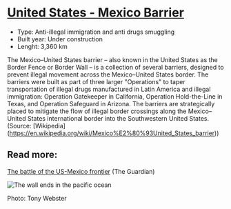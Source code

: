 <!--
West Longitude: -117.5
North Latitude: 33
East Longitude: -97
South Latitude: 25.5
-->

# [United States - Mexico Barrier](https://en.wikipedia.org/wiki/Mexico%E2%80%93United_States_barrier)

* Type: Anti-illegal immigration and anti drugs smuggling
* Built year: Under construction
* Lenght: 3,360 km

The Mexico–United States barrier – also known in the United States as the Border Fence or Border Wall – is a collection of several barriers, designed to prevent illegal movement across the Mexico–United States border. The barriers were built as part of three larger "Operations" to taper transportation of illegal drugs manufactured in Latin America and illegal immigration: Operation Gatekeeper in California, Operation Hold-the-Line in Texas, and Operation Safeguard in Arizona. The barriers are strategically placed to mitigate the flow of illegal border crossings along the Mexico–United States international border into the Southwestern United States. (Source: [Wikipedia] (https://en.wikipedia.org/wiki/Mexico%E2%80%93United_States_barrier))

## Read more:
[The battle of the US-Mexico frontier](http://www.theguardian.com/world/2011/feb/20/us-mexico-border-fence-immigration) (The Guardian)

![The wall ends in the pacific ocean](http://c2.staticflickr.com/8/7493/16010662536_68c22bb0c5_h.jpg)

Photo: Tony Webster
